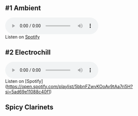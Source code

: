 
## #1 Ambient
<audio src="https://barbelith.quetzal-barb.ts.net:8443/microdep/MicroDep%20-%20Ambient.mp3" controls> </audio>  
Listen on [Spotify](https://open.spotify.com/playlist/6GMTi8qhp376yMh9VIj5eA?si=27679897c94646a1)  
  
  
  
## #2 Electrochill
<audio src="https://barbelith.quetzal-barb.ts.net:8443/microdep/MicroDep%20-%20Electrochill.mp3" controls> </audio>  
Listen on [Spotify] (https://open.spotify.com/playlist/5bbnFZwvKOoAv9tAa7ri5H?si=5ad69e11088c40f1)  
  
  
  
  
## Spicy Clarinets

